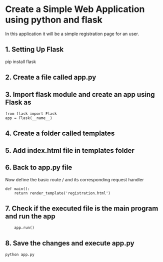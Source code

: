 # Create a Simple Web Application using python and flask
In this application it will be a simple registration page for an user.

## 1. Setting Up Flask
pip install flask
## 2. Create a file called app.py
## 3. Import flask module and create an app using Flask as
```
from flask import Flask
app = Flask(__name__)
```
## 4. Create a folder called templates
## 5. Add index.html file in templates folder
## 6. Back to app.py file
Now define the basic route / and its corresponding request handler
```@app.route("/")
def main():
    return render_template('registration.html')
```
## 7. Check if the executed file is the main program and run the app
```if __name__ == "__main__":
    app.run()
```
## 8. Save the changes and execute app.py
```python app.py```
